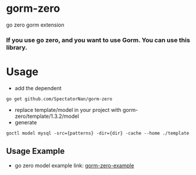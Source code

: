 # gorm-zero
 go zero gorm extension

### If you use go zero, and you want to use Gorm. You can use this library.

# Usage

- add the dependent
```shell
go get github.com/SpectatorNan/gorm-zero
```
- replace  template/model in your project with gorm-zero/template/1.3.2/model
- generate
```shell
goctl model mysql -src={patterns} -dir={dir} -cache --home ./template
```


## Usage Example
- go zero model example link: [gorm-zero-example](https://github.com/SpectatorNan/gorm-zero-example)